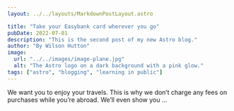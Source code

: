 ```yaml
---
layout: ../../layouts/MarkdownPostLayout.astro

title: "Take your Easybank card wherever you go"
pubDate: 2022-07-01
description: "This is the second post of my new Astro blog."
author: "By Wilson Hutton"
image:
  url: "../../images/image-plane.jpg"
  alt: "The Astro logo on a dark background with a pink glow."
tags: ["astro", "blogging", "learning in public"]
---
```


We want you to enjoy your travels. This is why we don’t charge any fees on purchases
while you’re abroad. We’ll even show you …
